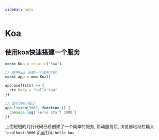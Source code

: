 ```yaml
---
sidebar: auto
---
```


# Koa

## 使用koa快速搭建一个服务

```js
const Koa = require("koa")

// 使用koa 创建一个应用实例
const app = new Koa()

app.use((ctx) => {
  ctx.body = "hello koa"
})

// 监听3000端口
app.listen(3000, function () {
  console.log(`serve start 3000`)
})
```
上面短短的几行代码已经创建了一个简单的服务, 启动服务后, 浏览器地址栏输入 `localhost:3000` 页面打印 `hello koa`

